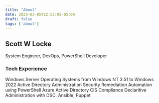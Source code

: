 ```yaml
---
title: "About"
date: 2023-03-05T22:53:05-05:00
draft: false
tags: ['about']
---
```


## Scott W Locke

System Engineer, DevOps, PowerShell Developer

### Tech Experience

Windows Server Operating Systems from Windows NT 3.51 to Windows 2022
Active Directory Administration
Security Remediation
Automation using PowerShell
Azure Active Directory
CIS Compliance
Declaritive Administration with DSC, Ansible, Puppet
